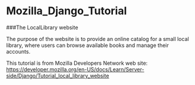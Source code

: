 # Mozilla_Django_Tutorial

###The LocalLibrary website

The purpose of the website is to provide an online catalog for a small local library, where users can browse available books and manage their accounts.

This tutorial is from Mozilla Developers Network web site:  https://developer.mozilla.org/en-US/docs/Learn/Server-side/Django/Tutorial_local_library_website

